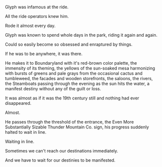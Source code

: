 Glyph was infamous at the ride.

All the ride operators knew him.

Rode it almost every day.

Glyph was known to spend whole days in the park, riding it again and again.

Could so easily become so obsessed and enraptured by things.

If he was to be anywhere, it was there.

He makes it to Boundaryland with it's red-brown color palette, the immensity of its theming, the yellows of the sun-soaked mesa harmonizing with bursts of greens and pale grays from the occasional cactus and tumbleweed, the facades and wooden storefronts, the saloons, the rivers, the Steamboats passing through the evening as the sun hits the water, a manifest destiny without any of the guilt or loss.

It was almost as if it was the 19th century still and nothing had ever disappeared.

Almost.

He passes through the threshold of the entrance, the Even More Substantially Sizable Thunder Mountain Co. sign, his progress suddenly halted to wait in line.

Waiting in line.

Sometimes we can't reach our destinations immediately.

And we have to wait for our destinies to be manifested.